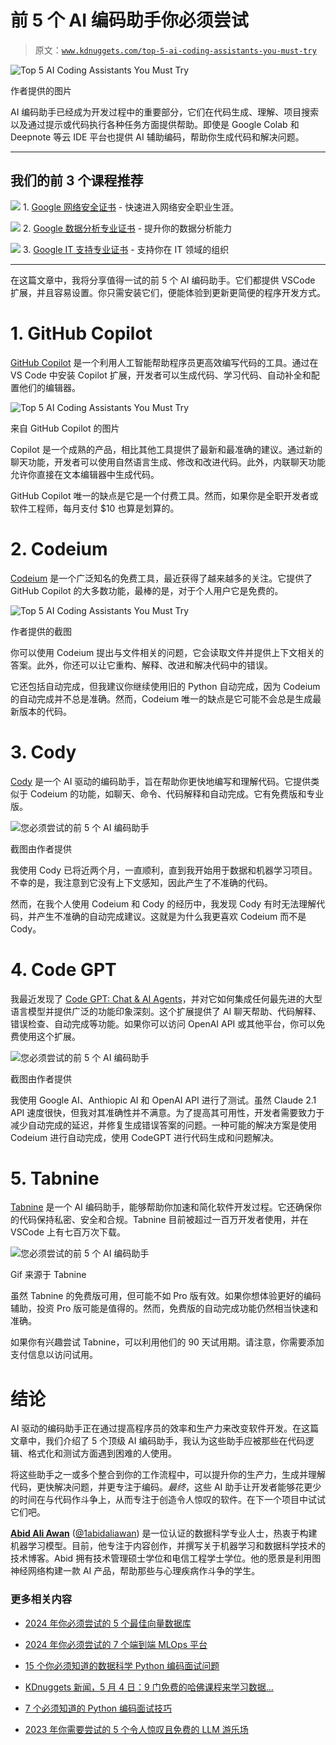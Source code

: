 # 前 5 个 AI 编码助手你必须尝试

> 原文：[`www.kdnuggets.com/top-5-ai-coding-assistants-you-must-try`](https://www.kdnuggets.com/top-5-ai-coding-assistants-you-must-try)

![Top 5 AI Coding Assistants You Must Try](img/38c29a32d15ccec363c648d31b9bce8a.png)

作者提供的图片

AI 编码助手已经成为开发过程中的重要部分，它们在代码生成、理解、项目搜索以及通过提示或代码执行各种任务方面提供帮助。即使是 Google Colab 和 Deepnote 等云 IDE 平台也提供 AI 辅助编码，帮助你生成代码和解决问题。

* * *

## 我们的前 3 个课程推荐

![](img/0244c01ba9267c002ef39d4907e0b8fb.png) 1\. [Google 网络安全证书](https://www.kdnuggets.com/google-cybersecurity) - 快速进入网络安全职业生涯。

![](img/e225c49c3c91745821c8c0368bf04711.png) 2\. [Google 数据分析专业证书](https://www.kdnuggets.com/google-data-analytics) - 提升你的数据分析能力

![](img/0244c01ba9267c002ef39d4907e0b8fb.png) 3\. [Google IT 支持专业证书](https://www.kdnuggets.com/google-itsupport) - 支持你在 IT 领域的组织

* * *

在这篇文章中，我将分享值得一试的前 5 个 AI 编码助手。它们都提供 VSCode 扩展，并且容易设置。你只需安装它们，便能体验到更新更简便的程序开发方式。

# 1\. GitHub Copilot

[GitHub Copilot](https://github.com/features/copilot) 是一个利用人工智能帮助程序员更高效编写代码的工具。通过在 VS Code 中安装 Copilot 扩展，开发者可以生成代码、学习代码、自动补全和配置他们的编辑器。

![Top 5 AI Coding Assistants You Must Try](img/62a0194809dc7a5c8c98ca868c6b4894.png)

来自 GitHub Copilot 的图片

Copilot 是一个成熟的产品，相比其他工具提供了最新和最准确的建议。通过新的聊天功能，开发者可以使用自然语言生成、修改和改进代码。此外，内联聊天功能允许你直接在文本编辑器中生成代码。

GitHub Copilot 唯一的缺点是它是一个付费工具。然而，如果你是全职开发者或软件工程师，每月支付 $10 也算是划算的。

# 2\. Codeium

[Codeium](https://codeium.com/) 是一个广泛知名的免费工具，最近获得了越来越多的关注。它提供了 GitHub Copilot 的大多数功能，最棒的是，对于个人用户它是免费的。

![Top 5 AI Coding Assistants You Must Try](img/d63a044b51ea6626cbc80827b9db2a38.png)

作者提供的截图

你可以使用 Codeium 提出与文件相关的问题，它会读取文件并提供上下文相关的答案。此外，你还可以让它重构、解释、改进和解决代码中的错误。

它还包括自动完成，但我建议你继续使用旧的 Python 自动完成，因为 Codeium 的自动完成并不总是准确。然而，Codeium 唯一的缺点是它可能不会总是生成最新版本的代码。

# 3. Cody

[Cody](https://sourcegraph.com/cody) 是一个 AI 驱动的编码助手，旨在帮助你更快地编写和理解代码。它提供类似于 Codeium 的功能，如聊天、命令、代码解释和自动完成。它有免费版和专业版。

![您必须尝试的前 5 个 AI 编码助手](img/c0cfd5b387fee8633675232f05a03996.png)

截图由作者提供

我使用 Cody 已将近两个月，一直顺利，直到我开始用于数据和机器学习项目。不幸的是，我注意到它没有上下文感知，因此产生了不准确的代码。

然而，在我个人使用 Codeium 和 Cody 的经历中，我发现 Cody 有时无法理解代码，并产生不准确的自动完成建议。这就是为什么我更喜欢 Codeium 而不是 Cody。

# 4. Code GPT

我最近发现了 [Code GPT: Chat & AI Agents](https://marketplace.visualstudio.com/items?itemName=DanielSanMedium.dscodegpt)，并对它如何集成任何最先进的大型语言模型并提供广泛的功能印象深刻。这个扩展提供了 AI 聊天帮助、代码解释、错误检查、自动完成等功能。如果你可以访问 OpenAI API 或其他平台，你可以免费使用这个扩展。

![您必须尝试的前 5 个 AI 编码助手](img/13a8bdba021cb7aa1a30de606ec5dbb1.png)

截图由作者提供

我使用 Google AI、Anthiopic AI 和 OpenAI API 进行了测试。虽然 Claude 2.1 API 速度很快，但我对其准确性并不满意。为了提高其可用性，开发者需要致力于减少自动完成的延迟，并修复生成错误答案的问题。一种可能的解决方案是使用 Codeium 进行自动完成，使用 CodeGPT 进行代码生成和问题解决。

# 5. Tabnine

[Tabnine](https://www.tabnine.com/) 是一个 AI 编码助手，能够帮助你加速和简化软件开发过程。它还确保你的代码保持私密、安全和合规。Tabnine 目前被超过一百万开发者使用，并在 VSCode 上有七百万次下载。

![您必须尝试的前 5 个 AI 编码助手](img/42937e687b81a258dc6fccd68cf3e84e.png)

Gif 来源于 Tabnine

虽然 Tabnine 的免费版可用，但可能不如 Pro 版有效。如果你想体验更好的编码辅助，投资 Pro 版可能是值得的。然而，免费版的自动完成功能仍然相当快速和准确。

如果你有兴趣尝试 Tabnine，可以利用他们的 90 天试用期。请注意，你需要添加支付信息以访问试用。

# 结论

AI 驱动的编码助手正在通过提高程序员的效率和生产力来改变软件开发。在这篇文章中，我们介绍了 5 个顶级 AI 编码助手，我认为这些助手应被那些在代码逻辑、格式化和测试方面遇到困难的人使用。

将这些助手之一或多个整合到你的工作流程中，可以提升你的生产力，生成并理解代码，更快解决问题，并更专注于编码。*最终*，这些 AI 助手让开发者能够花更少的时间在与代码作斗争上，从而专注于创造令人惊叹的软件。在下一个项目中试试它们吧。

[](https://www.polywork.com/kingabzpro)****[Abid Ali Awan](https://www.polywork.com/kingabzpro)**** ([@1abidaliawan](https://www.linkedin.com/in/1abidaliawan)) 是一位认证的数据科学专业人士，热衷于构建机器学习模型。目前，他专注于内容创作，并撰写关于机器学习和数据科学技术的技术博客。Abid 拥有技术管理硕士学位和电信工程学士学位。他的愿景是利用图神经网络构建一款 AI 产品，帮助那些与心理疾病作斗争的学生。

### 更多相关内容

+   [2024 年你必须尝试的 5 个最佳向量数据库](https://www.kdnuggets.com/the-5-best-vector-databases-you-must-try-in-2024)

+   [2024 年你必须尝试的 7 个端到端 MLOps 平台](https://www.kdnuggets.com/7-end-to-end-mlops-platforms-you-must-try-in-2024)

+   [15 个你必须知道的数据科学 Python 编码面试问题](https://www.kdnuggets.com/2022/04/15-python-coding-interview-questions-must-know-data-science.html)

+   [KDnuggets 新闻，5 月 4 日：9 门免费的哈佛课程来学习数据…](https://www.kdnuggets.com/2022/n18.html)

+   [7 个必须知道的 Python 编码面试技巧](https://www.kdnuggets.com/2023/03/7-mustknow-python-tips-coding-interviews.html)

+   [2023 年你需要尝试的 5 个令人惊叹且免费的 LLM 游乐场](https://www.kdnuggets.com/5-amazing-free-llms-playgrounds-you-need-to-try-in-2023)
